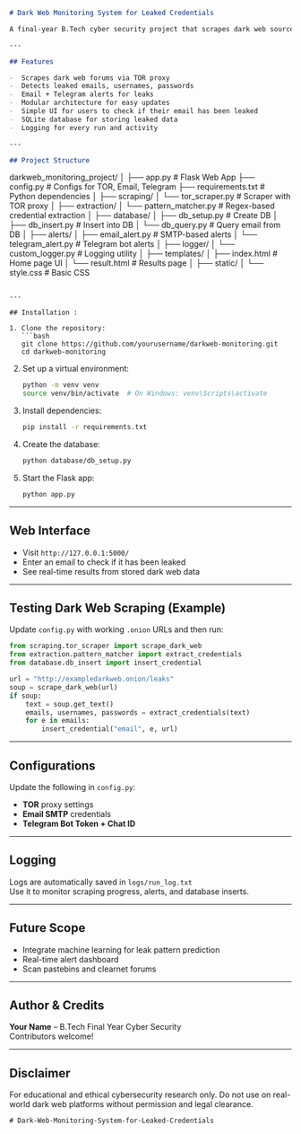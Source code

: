 ```markdown
# Dark Web Monitoring System for Leaked Credentials

A final-year B.Tech cyber security project that scrapes dark web sources (via TOR) for leaked email addresses and credentials. Users can check via a simple web interface if their email has been compromised.

---

## Features

-  Scrapes dark web forums via TOR proxy
-  Detects leaked emails, usernames, passwords
-  Email + Telegram alerts for leaks
-  Modular architecture for easy updates
-  Simple UI for users to check if their email has been leaked
-  SQLite database for storing leaked data
-  Logging for every run and activity

---

## Project Structure

```
darkweb_monitoring_project/
│
├── app.py                         # Flask Web App
├── config.py                      # Configs for TOR, Email, Telegram
├── requirements.txt               # Python dependencies
│
├── scraping/
│   └── tor_scraper.py             # Scraper with TOR proxy
│
├── extraction/
│   └── pattern_matcher.py         # Regex-based credential extraction
│
├── database/
│   ├── db_setup.py                # Create DB
│   ├── db_insert.py               # Insert into DB
│   └── db_query.py                # Query email from DB
│
├── alerts/
│   ├── email_alert.py             # SMTP-based alerts
│   └── telegram_alert.py          # Telegram bot alerts
│
├── logger/
│   └── custom_logger.py           # Logging utility
│
├── templates/
│   ├── index.html                 # Home page UI
│   └── result.html                # Results page
│
├── static/
│   └── style.css                  # Basic CSS
```

---

## Installation :

1. Clone the repository:
   ```bash
   git clone https://github.com/yourusername/darkweb-monitoring.git
   cd darkweb-monitoring
   ```

2. Set up a virtual environment:
   ```bash
   python -m venv venv
   source venv/bin/activate  # On Windows: venv\Scripts\activate
   ```

3. Install dependencies:
   ```bash
   pip install -r requirements.txt
   ```

4. Create the database:
   ```bash
   python database/db_setup.py
   ```

5. Start the Flask app:
   ```bash
   python app.py
   ```

---

## Web Interface

- Visit `http://127.0.0.1:5000/`
- Enter an email to check if it has been leaked
- See real-time results from stored dark web data

---

## Testing Dark Web Scraping (Example)

Update `config.py` with working `.onion` URLs and then run:

```python
from scraping.tor_scraper import scrape_dark_web
from extraction.pattern_matcher import extract_credentials
from database.db_insert import insert_credential

url = "http://exampledarkweb.onion/leaks"
soup = scrape_dark_web(url)
if soup:
    text = soup.get_text()
    emails, usernames, passwords = extract_credentials(text)
    for e in emails:
        insert_credential("email", e, url)
```

---

## Configurations

Update the following in `config.py`:
- **TOR** proxy settings
- **Email SMTP** credentials
- **Telegram Bot Token + Chat ID**

---

## Logging

Logs are automatically saved in `logs/run_log.txt`  
Use it to monitor scraping progress, alerts, and database inserts.

---

## Future Scope

- Integrate machine learning for leak pattern prediction
- Real-time alert dashboard
- Scan pastebins and clearnet forums

---

## Author & Credits

**Your Name** – B.Tech Final Year Cyber Security  
Contributors welcome!

---

## Disclaimer

For educational and ethical cybersecurity research only. Do not use on real-world dark web platforms without permission and legal clearance.
```
# Dark-Web-Monitoring-System-for-Leaked-Credentials
